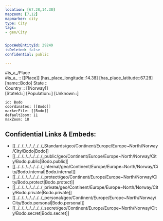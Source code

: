 ```yaml
---
location: [67.28,14.38] 
mapzoom: [7,12] 
mapmarker: city 
type: City
tags:
- geo/City


SpocWebEntityId: 29249
isDeleted: false
confidential: public

---
```

#is_a_/Place  
#is_a_ :: [[Place]] 
[has_place_longitude::14.38] 
[has_place_latitude::67.28] 
[name::Bodo] 
State ::  
Country :: [[Norway]]  
[StateId::] 
[Population::] 
[Unknown::] 


```leaflet
id: Bodo
coordinates: [[Bodo]] 
markerFile: [[Bodo]] 
defaultZoom: 11 
maxZoom: 18
```


## Confidential Links & Embeds: 
- [[../../../../../../../_Standards/geo/Continent/Europe/Europe~North/Norway/City/Bodo|Bodo]] 
- [[../../../../../../../_public/geo/Continent/Europe/Europe~North/Norway/City/Bodo.public|Bodo.public]] 
- [[../../../../../../../_internal/geo/Continent/Europe/Europe~North/Norway/City/Bodo.internal|Bodo.internal]] 
- [[../../../../../../../_protect/geo/Continent/Europe/Europe~North/Norway/City/Bodo.protect|Bodo.protect]] 
- [[../../../../../../../_private/geo/Continent/Europe/Europe~North/Norway/City/Bodo.private|Bodo.private]] 
- [[../../../../../../../_personal/geo/Continent/Europe/Europe~North/Norway/City/Bodo.personal|Bodo.personal]] 
- [[../../../../../../../_secret/geo/Continent/Europe/Europe~North/Norway/City/Bodo.secret|Bodo.secret]] 
